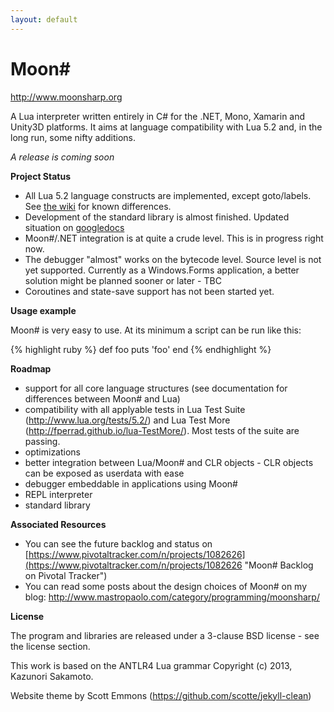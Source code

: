 ```yaml
---
layout: default
---
```

Moon# 
========= 
http://www.moonsharp.org


A Lua interpreter written entirely in C# for the .NET, Mono, Xamarin and Unity3D platforms.
It aims at language compatibility with Lua 5.2 and, in the long run, some nifty additions.

*A release is coming soon*



**Project Status**
 
* All Lua 5.2 language constructs are implemented, except goto/labels. See [the wiki](https://github.com/xanathar/moonsharp/wiki/Differences-between-Moon%23-and-Lua) for known differences.
* Development of the standard library is almost finished. Updated situation on [googledocs](https://docs.google.com/spreadsheets/d/1Iw8YMSY8N0tGEyaD-vmmJnlaQ5te4P4CqTXYpEiSEL8/edit#gid=0)
* Moon#/.NET integration is at quite a crude level. This is in progress right now.
* The debugger "almost" works on the bytecode level. Source level is not yet supported. Currently as a Windows.Forms application, a better solution might be planned sooner or later - TBC
* Coroutines and state-save support has not been started yet.
 
**Usage example**

Moon# is very easy to use. At its minimum a script can be run like this:

{% highlight ruby %}
def foo
  puts 'foo'
end
{% endhighlight %}

 

**Roadmap**

* support for all core language structures (see documentation for differences between Moon# and Lua)
* compatibility with all applyable tests in Lua Test Suite (http://www.lua.org/tests/5.2/) and Lua Test More (http://fperrad.github.io/lua-TestMore/). Most tests of the suite are passing.
* optimizations 
* better integration between Lua/Moon# and CLR objects - CLR objects can be exposed as userdata with ease
* debugger embeddable in applications using Moon# 
* REPL interpreter
* standard library  

**Associated Resources**

* You can see the future backlog and status on [https://www.pivotaltracker.com/n/projects/1082626](https://www.pivotaltracker.com/n/projects/1082626 "Moon# Backlog on Pivotal Tracker")
* You can read some posts about the design choices of Moon# on my blog: http://www.mastropaolo.com/category/programming/moonsharp/


**License**

The program and libraries are released under a 3-clause BSD license - see the license section.

This work is based on the ANTLR4 Lua grammar Copyright (c) 2013, Kazunori Sakamoto.

Website theme by Scott Emmons (https://github.com/scotte/jekyll-clean)
